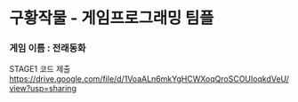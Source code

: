 # 구황작물 - 게임프로그래밍 팀플
### 게임 이름 : 전래동화

STAGE1 코드 제출
https://drive.google.com/file/d/1VoaALn6mkYgHCWXoqQroSCOUIoqkdVeU/view?usp=sharing
